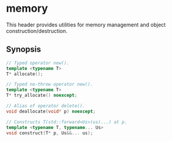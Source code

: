 # memory

This header provides utilities for memory management and object construction/destruction.

## Synopsis

~~~C++
// Typed operator new().
template <typename T>
T* allocate();

// Typed no-throw operator new().
template <typename T>
T* try_allocate() noexcept;

// Alias of operator delete().
void deallocate(void* p) noexcept;

// Constructs T(std::forward<Us>(us)...) at p.
template <typename T, typename... Us>
void construct(T* p, Us&&... us);
~~~
